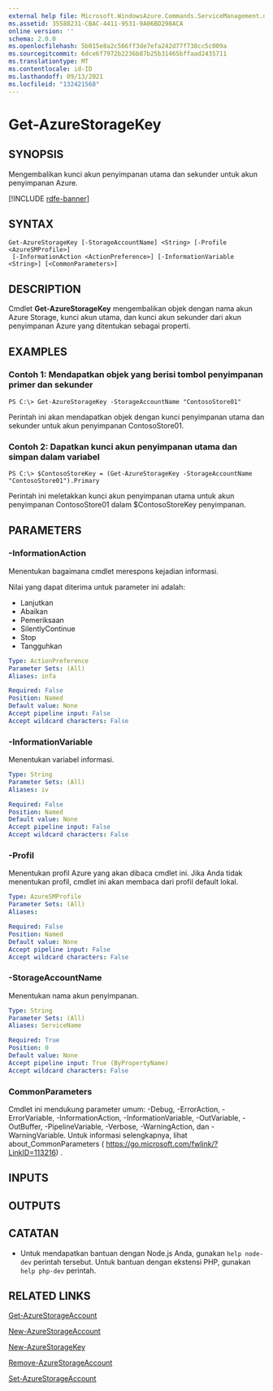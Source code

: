 ```yaml
---
external help file: Microsoft.WindowsAzure.Commands.ServiceManagement.dll-Help.xml
ms.assetid: 35588231-CBAC-4411-9531-9A06BD298ACA
online version: ''
schema: 2.0.0
ms.openlocfilehash: 5b015e8a2c566ff3de7efa242d77f738cc5c009a
ms.sourcegitcommit: 6dce6f7972b2236b87b25b31465bffaad2435711
ms.translationtype: MT
ms.contentlocale: id-ID
ms.lasthandoff: 09/13/2021
ms.locfileid: "132421568"
---
```

# Get-AzureStorageKey

## SYNOPSIS
Mengembalikan kunci akun penyimpanan utama dan sekunder untuk akun penyimpanan Azure.

[!INCLUDE [rdfe-banner](../../includes/rdfe-banner.md)]

## SYNTAX

```
Get-AzureStorageKey [-StorageAccountName] <String> [-Profile <AzureSMProfile>]
 [-InformationAction <ActionPreference>] [-InformationVariable <String>] [<CommonParameters>]
```

## DESCRIPTION
Cmdlet **Get-AzureStorageKey** mengembalikan objek dengan nama akun Azure Storage, kunci akun utama, dan kunci akun sekunder dari akun penyimpanan Azure yang ditentukan sebagai properti.

## EXAMPLES

### Contoh 1: Mendapatkan objek yang berisi tombol penyimpanan primer dan sekunder
```
PS C:\> Get-AzureStorageKey -StorageAccountName "ContosoStore01"
```

Perintah ini akan mendapatkan objek dengan kunci penyimpanan utama dan sekunder untuk akun penyimpanan ContosoStore01.

### Contoh 2: Dapatkan kunci akun penyimpanan utama dan simpan dalam variabel
```
PS C:\> $ContosoStoreKey = (Get-AzureStorageKey -StorageAccountName "ContosoStore01").Primary
```

Perintah ini meletakkan kunci akun penyimpanan utama untuk akun penyimpanan ContosoStore01 dalam $ContosoStoreKey penyimpanan.

## PARAMETERS

### -InformationAction
Menentukan bagaimana cmdlet merespons kejadian informasi.

Nilai yang dapat diterima untuk parameter ini adalah:

- Lanjutkan
- Abaikan
- Pemeriksaan
- SilentlyContinue
- Stop
- Tangguhkan

```yaml
Type: ActionPreference
Parameter Sets: (All)
Aliases: infa

Required: False
Position: Named
Default value: None
Accept pipeline input: False
Accept wildcard characters: False
```

### -InformationVariable
Menentukan variabel informasi.

```yaml
Type: String
Parameter Sets: (All)
Aliases: iv

Required: False
Position: Named
Default value: None
Accept pipeline input: False
Accept wildcard characters: False
```

### -Profil
Menentukan profil Azure yang akan dibaca cmdlet ini.
Jika Anda tidak menentukan profil, cmdlet ini akan membaca dari profil default lokal.

```yaml
Type: AzureSMProfile
Parameter Sets: (All)
Aliases: 

Required: False
Position: Named
Default value: None
Accept pipeline input: False
Accept wildcard characters: False
```

### -StorageAccountName
Menentukan nama akun penyimpanan.

```yaml
Type: String
Parameter Sets: (All)
Aliases: ServiceName

Required: True
Position: 0
Default value: None
Accept pipeline input: True (ByPropertyName)
Accept wildcard characters: False
```

### CommonParameters
Cmdlet ini mendukung parameter umum: -Debug, -ErrorAction, -ErrorVariable, -InformationAction, -InformationVariable, -OutVariable, -OutBuffer, -PipelineVariable, -Verbose, -WarningAction, dan -WarningVariable. Untuk informasi selengkapnya, lihat about_CommonParameters ( https://go.microsoft.com/fwlink/?LinkID=113216) .

## INPUTS

## OUTPUTS

## CATATAN
* Untuk mendapatkan bantuan dengan Node.js Anda, gunakan `help node-dev` perintah tersebut. Untuk bantuan dengan ekstensi PHP, gunakan `help php-dev` perintah.

## RELATED LINKS

[Get-AzureStorageAccount](./Get-AzureStorageAccount.md)

[New-AzureStorageAccount](./New-AzureStorageAccount.md)

[New-AzureStorageKey](./New-AzureStorageKey.md)

[Remove-AzureStorageAccount](./Remove-AzureStorageAccount.md)

[Set-AzureStorageAccount](./Set-AzureStorageAccount.md)


